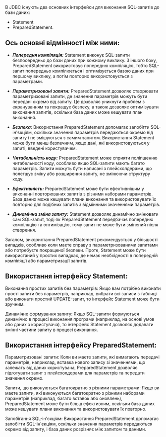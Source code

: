 В JDBC існують два основних інтерфейси для виконання SQL-запитів до бази даних: 
* Statement
* PreparedStatement.

## Ось основні відмінності між ними:

* ***Попередня компіляція:*** Statement виконує SQL-запити безпосередньо до бази даних при кожному виклику. З іншого боку, PreparedStatement використовує попередню компіляцію, тобто SQL-запит попередньо компілюється і оптимізується базою даних при першому виклику, а потім повторно використовується з параметрами.

* ***Параметризовані запити:*** PreparedStatement дозволяє створювати параметризовані запити, де значення параметрів можуть бути передані окремо від запиту. Це дозволяє уникнути проблем з екрануванням та покращує безпеку, а також дозволяє оптимізувати виконання запитів, оскільки база даних може кешувати план виконання.

* ***Безпека:*** Використання PreparedStatement допомагає запобігти SQL-ін'єкціям, оскільки значення параметрів передаються окремо від запиту і не змішуються з самим запитом. Використання Statement може бути менш безпечним, якщо дані, які використовуються у запиті, введені користувачем.

* ***Читабельність коду:*** PreparedStatement може сприяти поліпшенню читабельності коду, особливо якщо SQL-запити мають багато параметрів. Запити можуть бути написані з плейсхолдерами, що полегшує зміну або розширення запиту, не змінюючи структуру коду.

* ***Ефективність:*** PreparedStatement може бути ефективнішим у виконанні повторюваних запитів з різними наборами параметрів. База даних може кешувати плани виконання та використовувати їх повторно для подібних запитів з відмінними значеннями параметрів.

* ***Динамічна зміна запиту:*** Statement дозволяє динамічно змінювати сам SQL-запит, тоді як PreparedStatement передбачає попередню компіляцію та оптимізацію, тому запит не може бути змінений після створення.

Загалом, використання PreparedStatement рекомендується у більшості випадків, особливо коли маєте справу з параметризованими запитами або потребуєте покращеної безпеки. Проте, Statement може бути використаний у простих випадках, де немає необхідності в попередній компіляції або параметризації запитів.


## Використання інтерфейсу Statement:

Виконання простих запитів без параметрів: Якщо вам потрібно виконати прості запити без параметрів, наприклад, вибрати всі записи з таблиці або виконати простий UPDATE-запит, то інтерфейс Statement може бути зручним.

Динамічне формування запиту: Якщо SQL-запити формуються динамічно в процесі виконання програми (наприклад, на основі умов або даних з користувача), то інтерфейс Statement дозволяє додавати змінні частини запиту в процесі виконання.

## Використання інтерфейсу PreparedStatement:

Параметризовані запити: Коли ви маєте запити, які вимагають передачі параметрів, наприклад, вставка нового запису зі значеннями, що залежать від даних користувача, PreparedStatement дозволяє підготувати запит з плейсхолдерами для параметрів та передати значення окремо.

Запити, що виконуються багатократно з різними параметрами: Якщо ви маєте запити, які виконуються багатократно з різними наборами параметрів (наприклад, багато вставок або оновлень), PreparedStatement може бути більш ефективним, оскільки база даних може кешувати плани виконання та використовувати їх повторно.

Запобігання SQL-ін'єкціям: Використання PreparedStatement допомагає запобігти SQL-ін'єкціям, оскільки значення параметрів передаються окремо від запиту, і база даних розрізняє між запитом та даними.
